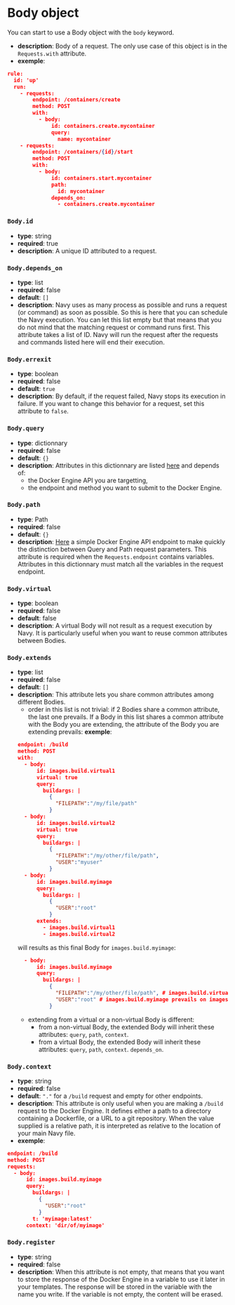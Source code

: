 # Body object

You can start to use a Body object with the `body` keyword.

- **description**: Body of a request. The only use case of this object is in the `Requests.with` attribute.
- **exemple**:
```json
rule:
  id: 'up'
  run:
    - requests:
        endpoint: /containers/create
        method: POST
        with:
          - body:
              id: containers.create.mycontainer
              query:
                name: mycontainer
    - requests:
        endpoint: /containers/{id}/start
        method: POST
        with:
          - body:
              id: containers.start.mycontainer
              path:
                id: mycontainer
              depends_on:
                - containers.create.mycontainer
```

### `Body.id`

- **type**: string
- **required**: true
- **description**: A unique ID attributed to a request.

### `Body.depends_on`

- **type**: list
- **required**: false
- **default**: `[]`
- **description**: Navy uses as many process as possible and runs a request (or command) as soon as possible. So this is here that you can schedule the Navy execution. You can let this list empty but that means that you do not mind that the matching request or command runs first. This attribute takes a list of ID. Navy will run the request after the requests and commands listed here will end their execution.

### `Body.errexit`

- **type**: boolean
- **required**: false
- **default**: `true`
- **description**: By default, if the request failed, Navy stops its execution in failure. If you want to change this behavior for a request, set this attribute to `false`.

### `Body.query`

- **type**: dictionnary
- **required**: false
- **default**: `{}`
- **description**: Attributes in this dictionnary are listed [here](https://docs.docker.com/engine/api/latest) and depends of:
    - the Docker Engine API you are targetting,
    - the endpoint and method you want to submit to the Docker Engine.

### `Body.path`

- **type**: Path
- **required**: false
- **default**: `{}`
- **description**: [Here](https://docs.docker.com/engine/api/v1.45/#tag/Container/operation/ContainerInspect) a simple Docker Engine API endpoint to make quickly the distinction between Query and Path request parameters. This attribute is required when the `Requests.endpoint` contains variables. Attributes in this dictionnary must match all the variables in the request endpoint.

### `Body.virtual`

- **type**: boolean
- **required**: false
- **default**: false
- **description**: A virtual Body will not result as a request execution by Navy. It is particularly useful when you want to reuse common attributes between Bodies.

### `Body.extends`

- **type**: list
- **required**: false
- **default**: `[]`
- **description**: This attribute lets you share common attributes among different Bodies.
    - order in this list is not trivial: if 2 Bodies share a common attribute, the last one prevails. If a Body in this list shares a common attribute with the Body you are extending, the attribute of the Body you are extending prevails:
    **exemple**:
    ```json
    endpoint: /build
    method: POST
    with:
      - body:
          id: images.build.virtual1
          virtual: true
          query:
            buildargs: |
              {
                "FILEPATH":"/my/file/path"
              }
      - body:
          id: images.build.virtual2
          virtual: true
          query:
            buildargs: |
              {
                "FILEPATH":"/my/other/file/path",
                "USER":"myuser"
              }
      - body:
          id: images.build.myimage
          query:
            buildargs: |
              {
                "USER":"root"
              }
          extends:
            - images.build.virtual1
            - images.build.virtual2
    ```
    will results as this final Body for `images.build.myimage`:
    ```json
      - body:
          id: images.build.myimage
          query:
            buildargs: |
              {
                "FILEPATH":"/my/other/file/path", # images.build.virtual1 prevails on images.build.virtual2
                "USER":"root" # images.build.myimage prevails on images.build.virtual1 and images.build.virtual2
              }
    ```
    - extending from a virtual or a non-virtual Body is different:
        - from a non-virtual Body, the extended Body will inherit these attributes: `query`, `path`, `context`.
        - from a virtual Body, the extended Body will inherit these attributes: `query`, `path`, `context`. `depends_on`.

### `Body.context`

- **type**: string
- **required**: false
- **default**: `"."` for a `/build` request and empty for other endpoints.
- **description**: This attribute is only useful when you are making a `/build` request to the Docker Engine. It defines either a path to a directory containing a Dockerfile, or a URL to a git repository. When the value supplied is a relative path, it is interpreted as relative to the location of your main Navy file. 
- **exemple**:
```json
endpoint: /build
method: POST
requests:
  - body:
      id: images.build.myimage
      query:
        buildargs: |
          {
            "USER":"root"
          }
        t: 'myimage:latest'
      context: 'dir/of/myimage'
```

### `Body.register`

- **type**: string 
- **required**: false
- **description**: When this attribute is not empty, that means that you want to store the response of the Docker Engine in a variable to use it later in your templates. The response will be stored in the variable with the name you write. If the variable is not empty, the content will be erased.
